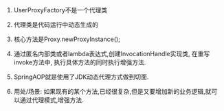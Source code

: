 1. UserProxyFactory不是一个代理类

2. 代理类是代码运行中动态生成的

3. 核心方法是Proxy.newProxyInstance();

4. 通过匿名内部类或者lambda表达式,创建InvocationHandle实现类, 在重写invoke方法中, 执行具体方法的同时执行增强方法.

5. SpringAOP就是使用了JDK动态代理方式做到切面.

6. 用处/场景: 如果现有的某个方法,已经很复杂,但是又要增加新的业务逻辑,就可以通过代理模式,增强方法.